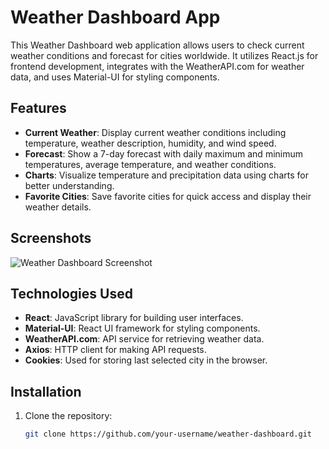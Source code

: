 # Weather Dashboard App

This Weather Dashboard web application allows users to check current weather conditions and forecast for cities worldwide. It utilizes React.js for frontend development, integrates with the WeatherAPI.com for weather data, and uses Material-UI for styling components.

## Features

- **Current Weather**: Display current weather conditions including temperature, weather description, humidity, and wind speed.
- **Forecast**: Show a 7-day forecast with daily maximum and minimum temperatures, average temperature, and weather conditions.
- **Charts**: Visualize temperature and precipitation data using charts for better understanding.
- **Favorite Cities**: Save favorite cities for quick access and display their weather details.

## Screenshots

![Weather Dashboard Screenshot](./screenshots/dashboard.png)

## Technologies Used

- **React**: JavaScript library for building user interfaces.
- **Material-UI**: React UI framework for styling components.
- **WeatherAPI.com**: API service for retrieving weather data.
- **Axios**: HTTP client for making API requests.
- **Cookies**: Used for storing last selected city in the browser.

## Installation

1. Clone the repository:

   ```bash
   git clone https://github.com/your-username/weather-dashboard.git
